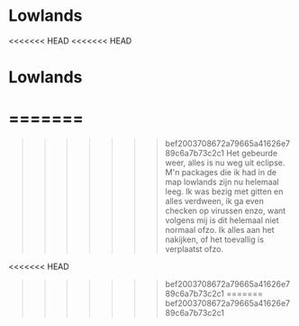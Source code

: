 # Lowlands
<<<<<<< HEAD
<<<<<<< HEAD
# Lowlands
=======
=======
>>>>>>> bef2003708672a79665a41626e789c6a7b73c2c1
Het gebeurde weer, alles is nu weg uit eclipse. M'n packages die ik had in de map lowlands zijn nu helemaal leeg.
Ik was bezig met gitten en alles verdween, ik ga even checken op virussen enzo, want volgens mij is dit helemaal 
niet normaal ofzo. Ik alles aan het nakijken, of het toevallig is verplaatst ofzo.

<<<<<<< HEAD
>>>>>>> bef2003708672a79665a41626e789c6a7b73c2c1
=======
>>>>>>> bef2003708672a79665a41626e789c6a7b73c2c1
